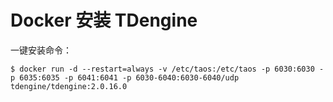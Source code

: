 # Docker 安装 TDengine

一键安装命令：

``` shell
$ docker run -d --restart=always -v /etc/taos:/etc/taos -p 6030:6030 -p 6035:6035 -p 6041:6041 -p 6030-6040:6030-6040/udp tdengine/tdengine:2.0.16.0
```
